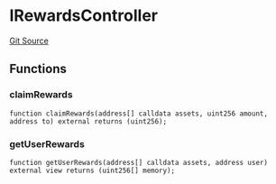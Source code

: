 # IRewardsController
[Git Source](https://github.com/Quantillon-Labs/smart-contracts/blob/2ed390346abaeb7aea3465c14f74d96e70dc2cba/src/core/vaults/AaveVault.sol)


## Functions
### claimRewards


```solidity
function claimRewards(address[] calldata assets, uint256 amount, address to) external returns (uint256);
```

### getUserRewards


```solidity
function getUserRewards(address[] calldata assets, address user) external view returns (uint256[] memory);
```

